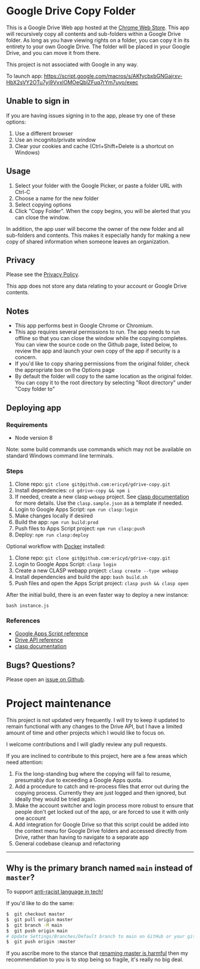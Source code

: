 # Google Drive Copy Folder

This is a Google Drive Web app hosted at the
[Chrome Web Store](https://chrome.google.com/webstore/detail/copy-folder/kfbicpdhiofpicipfggljdhjokjblnhl).
This app will recursively copy all contents and sub-folders within a Google
Drive folder. As long as you have viewing rights on a folder, you can copy it in
its entirety to your own Google Drive. The folder will be placed in your Google
Drive, and you can move it from there.

This project is not associated with Google in any way.

To launch app: <https://script.google.com/macros/s/AKfycbxbGNGajrxv-HbX2sVY2OTu7yj9VvxlOMOeQblZFuq7rYm7uyo/exec>

## Unable to sign in

If you are having issues signing in to the app, please try one of these options:
1. Use a different browser
2. Use an incognito/private window
3. Clear your cookies and cache (Ctrl+Shift+Delete is a shortcut on Windows)

## Usage

1. Select your folder with the Google Picker, or paste a folder URL with Ctrl-C
2. Choose a name for the new folder
3. Select copying options
4. Click "Copy Folder". When the copy begins, you will be alerted that you can
   close the window.

In addition, the app user will become the owner of the new folder and all
sub-folders and contents. This makes it especially handy for making a new copy
of shared information when someone leaves an organization.

## Privacy

Please see the
[Privacy Policy](https://github.com/ericyd/gdrive-copy/blob/master/PRIVACY_POLICY.md).

This app does not store any data relating to your account or Google Drive
contents.

## Notes

* This app performs best in Google Chrome or Chromium.
* This app requires several permissions to run. The app needs to run offline so
  that you can close the window while the copying completes. You can view the
  source code on the Github page, listed below, to review the app and launch
  your own copy of the app if security is a concern.
* If you'd like to copy sharing permissions from the original folder, check the
  appropriate box on the Options page
* By default the folder will copy to the same location as the original folder.
  You can copy it to the root directory by selecting "Root directory" under
  "Copy folder to"

## Deploying app

### Requirements

* Node version 8

Note: some build commands use commands which may not be available on standard Windows command line terminals.

### Steps

1. Clone repo: `git clone git@github.com:ericyd/gdrive-copy.git`
2. Install dependencies: `cd gdrive-copy && npm i`
3. If needed, create a new clasp `webapp` project. See [clasp documentation](https://github.com/google/clasp#create) for more details. Use the `clasp.sample.json` as a template if needed.
4. Login to Google Apps Script: `npm run clasp:login`
5. Make changes locally if desired
6. Build the app: `npm run build:prod`
7. Push files to Apps Script project: `npm run clasp:push`
8. Deploy: `npm run clasp:deploy`

Optional workflow with [Docker](https://www.docker.com/) installed:

1. Clone repo: `git clone git@github.com:ericyd/gdrive-copy.git`
2. Login to Google Apps Script: `clasp login`
3. Create a new CLASP webapp project: `clasp create --type webapp`
4. Install dependencies and build the app: `bash build.sh`
5. Push files and open the Apps Script project: `clasp push && clasp open`

After the initial build, there is an even faster way to deploy a new instance:

```
bash instance.js
```

### References

* [Google Apps Script reference](https://developers.google.com/apps-script/reference/drive/)
* [Drive API reference](https://developers.google.com/drive/v2/reference/)
* [clasp documentation](https://github.com/google/clasp)


## Bugs? Questions?

Please open an [issue on Github](https://github.com/ericyd/gdrive-copy/issues).

# Project maintenance

This project is not updated very frequently. I will try to keep it
updated to remain functional with any changes to the Drive API, but I have a
limited amount of time and other projects which I would like to focus on.

I welcome contributions and I will gladly review any pull requests.

If you are inclined to contribute to this project, here are a few areas which
need attention:

1. Fix the long-standing bug where the copying will fail to resume, presumably
   due to exceeding a Google Apps quota.
2. Add a procedure to catch and re-process files that error out during the
   copying process. Currently they are just logged and then ignored, but ideally
   they would be tried again.
3. Make the account switcher and login process more robust to ensure that people
   don't get locked out of the app, or are forced to use it with only one
   account
4. Add integration for Google Drive so that this script could be added into the
   context menu for Google Drive folders and accessed directly from Drive,
   rather than having to navigate to a separate app
5. General codebase cleanup and refactoring

----

## Why is the primary branch named `main` instead of `master`?

To support [anti-racist language in tech!](https://dev.to/damcosset/replacing-master-in-git-2jim)

If you'd like to do the same:

```bash
$  git checkout master
$  git pull origin master
$  git branch -M main
$  git push origin main
# Update Settings/Branches/Default branch to main on GitHub or your git server of choice
$  git push origin :master
```

If you ascribe more to the stance that [renaming master is harmful](https://dev.to/dandv/8-problems-with-replacing-master-in-git-2hck) then my recommendation to you is to stop being so fragile, it's really no big deal.
